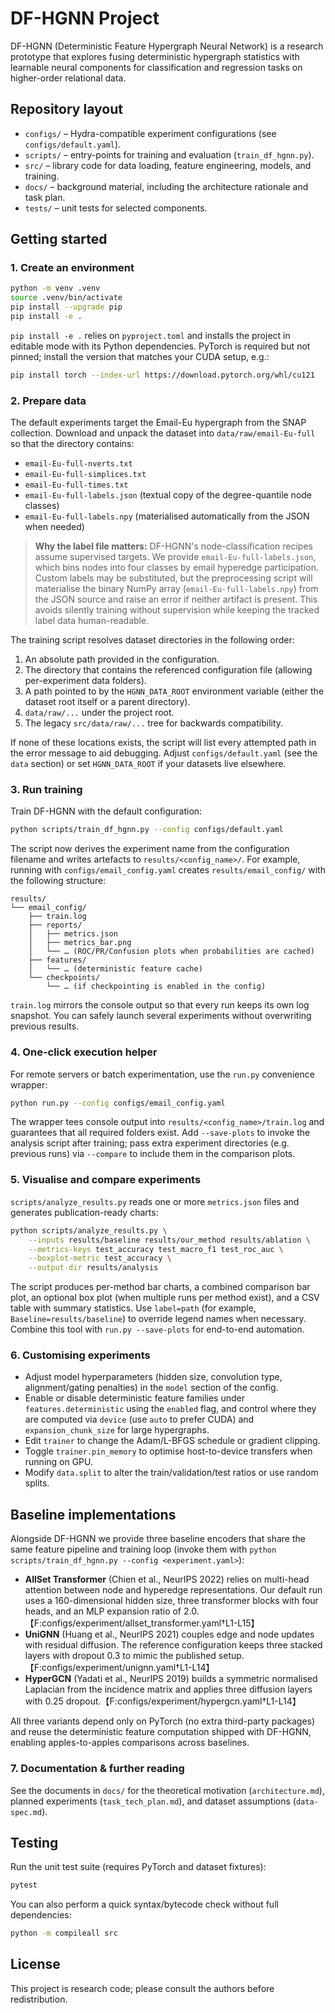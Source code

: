 # DF-HGNN Project

DF-HGNN (Deterministic Feature Hypergraph Neural Network) is a research prototype that
explores fusing deterministic hypergraph statistics with learnable neural components
for classification and regression tasks on higher-order relational data.

## Repository layout

- `configs/` – Hydra-compatible experiment configurations (see `configs/default.yaml`).
- `scripts/` – entry-points for training and evaluation (`train_df_hgnn.py`).
- `src/` – library code for data loading, feature engineering, models, and training.
- `docs/` – background material, including the architecture rationale and task plan.
- `tests/` – unit tests for selected components.

## Getting started

### 1. Create an environment

```bash
python -m venv .venv
source .venv/bin/activate
pip install --upgrade pip
pip install -e .
```

`pip install -e .` relies on `pyproject.toml` and installs the project in editable mode with
its Python dependencies. PyTorch is required but not pinned; install the version that matches
your CUDA setup, e.g.:

```bash
pip install torch --index-url https://download.pytorch.org/whl/cu121
```

### 2. Prepare data

The default experiments target the Email-Eu hypergraph from the SNAP collection. Download
and unpack the dataset into `data/raw/email-Eu-full` so that the directory contains:

- `email-Eu-full-nverts.txt`
- `email-Eu-full-simplices.txt`
- `email-Eu-full-times.txt`
- `email-Eu-full-labels.json` (textual copy of the degree-quantile node classes)
- `email-Eu-full-labels.npy` (materialised automatically from the JSON when needed)

> **Why the label file matters:**
> DF-HGNN's node-classification recipes assume supervised targets. We provide
> `email-Eu-full-labels.json`, which bins nodes into four classes by email hyperedge
> participation. Custom labels may be substituted, but the preprocessing script will
> materialise the binary NumPy array (`email-Eu-full-labels.npy`) from the JSON source
> and raise an error if neither artifact is present. This avoids silently training
> without supervision while keeping the tracked label data human-readable.

The training script resolves dataset directories in the following order:

1. An absolute path provided in the configuration.
2. The directory that contains the referenced configuration file (allowing
   per-experiment data folders).
3. A path pointed to by the `HGNN_DATA_ROOT` environment variable (either the
   dataset root itself or a parent directory).
4. `data/raw/...` under the project root.
5. The legacy `src/data/raw/...` tree for backwards compatibility.

If none of these locations exists, the script will list every attempted path in
the error message to aid debugging. Adjust `configs/default.yaml` (see the
`data` section) or set `HGNN_DATA_ROOT` if your datasets live elsewhere.


### 3. Run training

Train DF-HGNN with the default configuration:

```bash
python scripts/train_df_hgnn.py --config configs/default.yaml
```

The script now derives the experiment name from the configuration filename and writes
artefacts to `results/<config_name>/`. For example, running with `configs/email_config.yaml`
creates `results/email_config/` with the following structure:

```
results/
└── email_config/
    ├── train.log
    ├── reports/
    │   ├── metrics.json
    │   ├── metrics_bar.png
    │   └── … (ROC/PR/Confusion plots when probabilities are cached)
    ├── features/
    │   └── … (deterministic feature cache)
    └── checkpoints/
        └── … (if checkpointing is enabled in the config)
```

`train.log` mirrors the console output so that every run keeps its own log snapshot.
You can safely launch several experiments without overwriting previous results.

### 4. One-click execution helper

For remote servers or batch experimentation, use the `run.py` convenience wrapper:

```bash
python run.py --config configs/email_config.yaml
```

The wrapper tees console output into `results/<config_name>/train.log` and guarantees that
all required folders exist. Add `--save-plots` to invoke the analysis script after training;
pass extra experiment directories (e.g. previous runs) via `--compare` to include them in
the comparison plots.

### 5. Visualise and compare experiments

`scripts/analyze_results.py` reads one or more `metrics.json` files and generates
publication-ready charts:

```bash
python scripts/analyze_results.py \
    --inputs results/baseline results/our_method results/ablation \
    --metrics-keys test_accuracy test_macro_f1 test_roc_auc \
    --boxplot-metric test_accuracy \
    --output-dir results/analysis
```

The script produces per-method bar charts, a combined comparison bar plot, an optional
box plot (when multiple runs per method exist), and a CSV table with summary statistics.
Use `label=path` (for example, `Baseline=results/baseline`) to override legend names when
necessary. Combine this tool with `run.py --save-plots` for end-to-end automation.

### 6. Customising experiments

- Adjust model hyperparameters (hidden size, convolution type, alignment/gating penalties)
in the `model` section of the config.
- Enable or disable deterministic feature families under `features.deterministic` using
  the `enabled` flag, and control where they are computed via `device` (use `auto` to
  prefer CUDA) and
  `expansion_chunk_size` for large hypergraphs.
- Edit `trainer` to change the Adam/L-BFGS schedule or gradient clipping.
- Toggle `trainer.pin_memory` to optimise host-to-device transfers when running on GPU.
- Modify `data.split` to alter the train/validation/test ratios or use random splits.

## Baseline implementations

Alongside DF-HGNN we provide three baseline encoders that share the same feature pipeline and
training loop (invoke them with `python scripts/train_df_hgnn.py --config <experiment.yaml>`):

- **AllSet Transformer** (Chien et al., NeurIPS 2022) relies on multi-head attention between
  node and hyperedge representations. Our default run uses a 160-dimensional hidden size, three
  transformer blocks with four heads, and an MLP expansion ratio of 2.0.【F:configs/experiment/allset_transformer.yaml†L1-L15】
- **UniGNN** (Huang et al., NeurIPS 2021) couples edge and node updates with residual diffusion.
  The reference configuration keeps three stacked layers with dropout 0.3 to mimic the published
  setup.【F:configs/experiment/unignn.yaml†L1-L14】
- **HyperGCN** (Yadati et al., NeurIPS 2019) builds a symmetric normalised Laplacian from the
  incidence matrix and applies three diffusion layers with 0.25 dropout.【F:configs/experiment/hypergcn.yaml†L1-L14】

All three variants depend only on PyTorch (no extra third-party packages) and reuse the deterministic
feature computation shipped with DF-HGNN, enabling apples-to-apples comparisons across baselines.

### 7. Documentation & further reading

See the documents in `docs/` for the theoretical motivation (`architecture.md`), planned
experiments (`task_tech_plan.md`), and dataset assumptions (`data-spec.md`).

## Testing

Run the unit test suite (requires PyTorch and dataset fixtures):

```bash
pytest
```

You can also perform a quick syntax/bytecode check without full dependencies:

```bash
python -m compileall src
```

## License

This project is research code; please consult the authors before redistribution.
